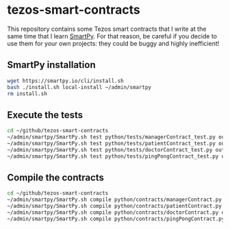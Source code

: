# tezos-smart-contracts

This repository contains some Tezos smart contracts that I write at the same
time that I learn [SmartPy](https://smartpy.io). For that reason, be careful if
you decide to use them for your own projects: they could be buggy and highly
inefficient!

## SmartPy installation

```bash
wget https://smartpy.io/cli/install.sh
bash ./install.sh local-install ~/admin/smartpy
rm install.sh
```

## Execute the tests

```bash
cd ~/github/tezos-smart-contracts
~/admin/smartpy/SmartPy.sh test python/tests/managerContract_test.py output/tests/managerContract --html --purge
~/admin/smartpy/SmartPy.sh test python/tests/patientContract_test.py output/tests/patientContract --html --purge
~/admin/smartpy/SmartPy.sh test python/tests/doctorContract_test.py output/tests/doctorContract --html --purge
~/admin/smartpy/SmartPy.sh test python/tests/pingPongContract_test.py output/tests/pingPongContract --html --purge
```

## Compile the contracts

```bash
cd ~/github/tezos-smart-contracts
~/admin/smartpy/SmartPy.sh compile python/contracts/managerContract.py output/contracts/managerContract --html --purge
~/admin/smartpy/SmartPy.sh compile python/contracts/patientContract.py output/contracts/patientContract --html --purge
~/admin/smartpy/SmartPy.sh compile python/contracts/doctorContract.py output/contracts/doctorContract --html --purge
~/admin/smartpy/SmartPy.sh compile python/contracts/pingPongContract.py output/contracts/pingPongContract --html --purge
```
